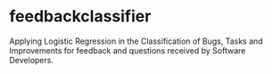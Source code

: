 # feedbackclassifier
Applying Logistic Regression in the Classification of Bugs, Tasks and Improvements for feedback and questions received by Software Developers.
